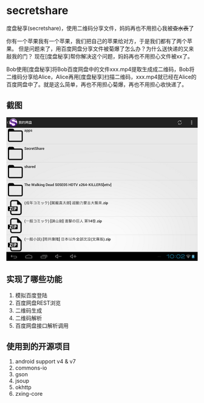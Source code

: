 secretshare
===========

度盘秘享(secretshare)，使用二维码分享文件，妈妈再也不用担心我被<del>查水表</del>了


你有一个苹果我有一个苹果，我们把自己的苹果给对方，于是我们都有了两个苹果。
但是问题来了，用百度网盘分享文件被菊爆了怎么办？为什么送快递的又来敲我的门？
现在[度盘秘享]帮你解决这个问题，妈妈再也不用担心文件被xx了。

Bob使用[度盘秘享]将Bob百度网盘中的文件xxx.mp4提取生成成二维码，Bob将二维码分享给Alice，Alice再用[度盘秘享]扫描二维码，xxx.mp4就已经在Alice的百度网盘中了。就是这么简单，再也不用担心菊爆，再也不用担心收快递了。

## 截图

![main][1]


## 实现了哪些功能

 1. 模拟百度登陆
 2. 百度网盘REST浏览
 3. 二维码生成
 4. 二维码解析
 5. 百度网盘接口解析调用
 
## 使用到的开源项目

 1. android support v4 & v7
 2. commons-io
 3. gson
 4. jsoup
 5. okhttp
 6. zxing-core

[1]: /img/2-file-explore-small.png